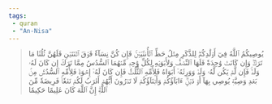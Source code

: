 ```yaml
---
tags: 
 - quran 
 - "An-Nisa"
---
```


> يُوصِيكُمُ ٱللَّهُ فِيٓ أَوۡلَٰدِكُمۡۖ لِلذَّكَرِ مِثۡلُ حَظِّ ٱلۡأُنثَيَيۡنِۚ فَإِن كُنَّ نِسَآءٗ فَوۡقَ ٱثۡنَتَيۡنِ فَلَهُنَّ ثُلُثَا مَا تَرَكَۖ وَإِن كَانَتۡ وَٰحِدَةٗ فَلَهَا ٱلنِّصۡفُۚ وَلِأَبَوَيۡهِ لِكُلِّ وَٰحِدٖ مِّنۡهُمَا ٱلسُّدُسُ مِمَّا تَرَكَ إِن كَانَ لَهُۥ وَلَدٞۚ فَإِن لَّمۡ يَكُن لَّهُۥ وَلَدٞ وَوَرِثَهُۥٓ أَبَوَاهُ فَلِأُمِّهِ ٱلثُّلُثُۚ فَإِن كَانَ لَهُۥٓ إِخۡوَةٞ فَلِأُمِّهِ ٱلسُّدُسُۚ مِنۢ بَعۡدِ وَصِيَّةٖ يُوصِي بِهَآ أَوۡ دَيۡنٍۗ ءَابَآؤُكُمۡ وَأَبۡنَآؤُكُمۡ لَا تَدۡرُونَ أَيُّهُمۡ أَقۡرَبُ لَكُمۡ نَفۡعٗاۚ فَرِيضَةٗ مِّنَ ٱللَّهِۗ إِنَّ ٱللَّهَ كَانَ عَلِيمًا حَكِيمٗا
